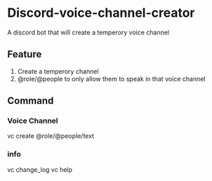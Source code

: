 # Discord-voice-channel-creator

A discord bot that will create a temperory voice channel

## Feature

1. Create a temperory channel
2. @role/@people to only allow them to speak in that voice channel

## Command

### Voice Channel

vc create @role/@people/text

### info

vc change_log
vc help
